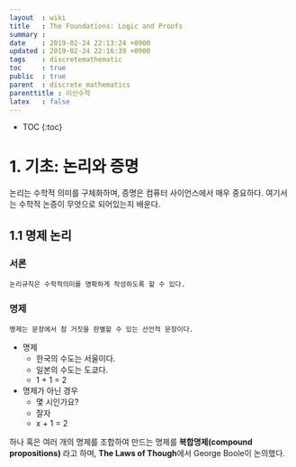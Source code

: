 ```yaml
---
layout  : wiki
title   : The Foundations: Logic and Proofs
summary : 
date    : 2019-02-24 22:13:24 +0900
updated : 2019-02-24 22:16:39 +0900
tags    : discretemathematic
toc     : true
public  : true
parent  : discrete_mathematics
parenttitle : 이산수학
latex   : false
---
```

* TOC
{:toc}

# 1. 기초: 논리와 증명
논리는 수학적 의미를 구체화하며, 증명은 컴퓨터 사이언스에서 매우 중요하다. 여기서는 수학적 논증이 무엇으로 되어있는지 배운다.

## 1.1 명제 논리
### 서론
    논리규칙은 수학적의미를 명확하게 작성하도록 할 수 있다.
### 명제
    명제는 문장에서 참 거짓을 판별할 수 있는 선언적 문장이다.
- 명제
    - 한국의 수도는 서울이다.
    - 일본의 수도는 도쿄다.
    - 1 + 1 = 2
- 명제가 아닌 경우
    - 몇 시인가요?
    - 잘자
    - x + 1 = 2

하나 혹은 여러 개의 명제를 조합하여 만드는 명제를 **복합명제(compound propositions)** 라고 하며, **The Laws of Though**에서 George Boole이 논의했다.
